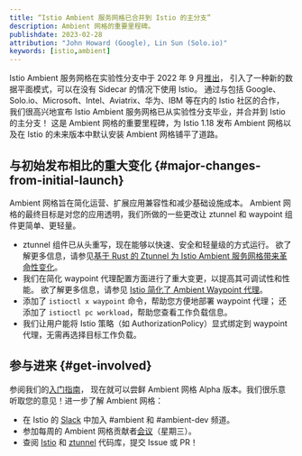 ```yaml
---
title: “Istio Ambient 服务网格已合并到 Istio 的主分支”
description: Ambient 网格的重要里程碑。
publishdate: 2023-02-28
attribution: "John Howard (Google), Lin Sun (Solo.io)"
keywords: [istio,ambient]
---
```


Istio Ambient 服务网格在实验性分支中于 2022 年 9 月[推出](/zh/blog/2022/introducing-ambient-mesh/)，
引入了一种新的数据平面模式，可以在没有 Sidecar 的情况下使用 Istio。
通过与包括 Google、Solo.io、Microsoft、Intel、Aviatrix、华为、IBM 等在内的 Istio 社区的合作，
我们很高兴地宣布 Istio Ambient 服务网格已从实验性分支毕业，并合并到 Istio 的主分支！
这是 Ambient 网格的重要里程碑，为 Istio 1.18 发布 Ambient 网格以及在 Istio
的未来版本中默认安装 Ambient 网格铺平了道路。

## 与初始发布相比的重大变化 {#major-changes-from-initial-launch}

Ambient 网格旨在简化运营、扩展应用兼容性和减少基础设施成本。
Ambient 网格的最终目标是对您的应用透明，我们所做的一些更改让 ztunnel 和 waypoint 组件更简单、更轻量。

- ztunnel 组件已从头重写，现在能够以快速、安全和轻量级的方式运行。
  欲了解更多信息，请参见[基于 Rust 的 Ztunnel 为 Istio Ambient 服务网格带来革命性变化](/zh/blog/2023/rust-based-ztunnel/)。
- 我们在简化 waypoint 代理配置方面进行了重大变更，以提高其可调试性和性能。
  欲了解更多信息，请参见 [Istio 简化了 Ambient Waypoint 代理](/zh/blog/2023/waypoint-proxy-made-simple/)。
- 添加了 `istioctl x waypoint` 命令，帮助您方便地部署 waypoint 代理；
  还添加了 `istioctl pc workload`，帮助您查看工作负载信息。
- 我们让用户能将 Istio 策略（如 AuthorizationPolicy）显式绑定到
  waypoint 代理，无需再选择目标工作负载。

## 参与进来 {#get-involved}

参阅我们的[入门指南](http://preliminary.istio.io/latest/docs/ops/ambient/getting-started/)，
现在就可以尝鲜 Ambient 网格 Alpha 版本。我们很乐意听取您的意见！进一步了解 Ambient 网格：

- 在 Istio 的 [Slack](https://slack.istio.io) 中加入 #ambient 和 #ambient-dev 频道。
- 参加每周的 Ambient 网格贡献者[会议](https://github.com/istio/community/blob/master/WORKING-GROUPS.md#working-group-meetings)（星期三）。
- 查阅 [Istio](http://github.com/istio/istio) 和 [ztunnel](http://github.com/istio/ztunnel)
  代码库，提交 Issue 或 PR！
